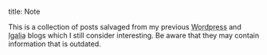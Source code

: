 title: Note

This is a collection of posts salvaged from my previous
<abbr title="hario.wordpress.com">Wordpress</abbr> and
<abbr title="blogs.igalia.com/aperez">Igalia</abbr> blogs
which I still consider interesting. Be aware that they
may contain information that is outdated.</p>
